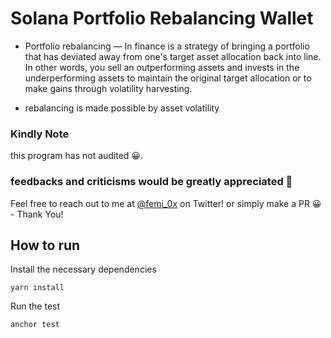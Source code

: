 # Solana Portfolio Rebalancing Wallet


- Portfolio rebalancing — In finance is a strategy of bringing a portfolio that has deviated away from one's target asset allocation back into line. In other words, you sell an outperforming assets and invests in the underperforming assets to maintain the original target allocation  or to make gains through volatility harvesting. 

- rebalancing is made possible by asset volatility


### Kindly Note

this program has not audited 😀.

### feedbacks and criticisms would be greatly appreciated 🥶

Feel free to reach out to me at [@femi_0x](https://twitter.com/femi_0x) on Twitter! or simply make a PR 😀 - Thank You!

## How to run 

Install the necessary dependencies

```
yarn install
```

Run the test

```
anchor test
```
